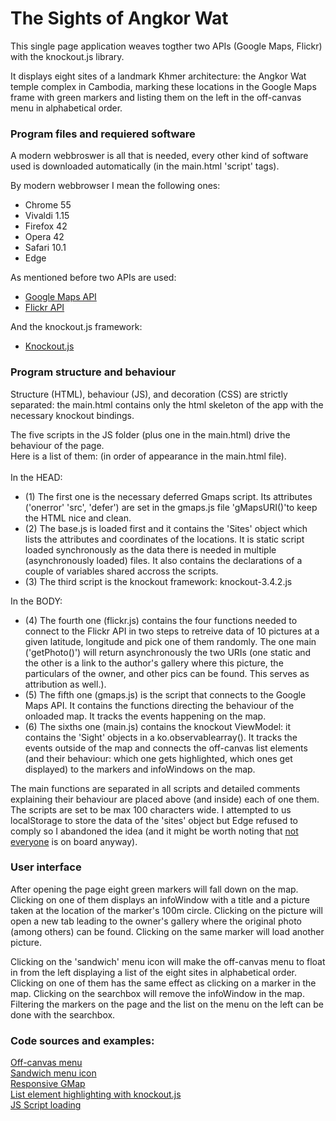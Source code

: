 # The Sights of Angkor Wat

This single page application weaves togther two APIs (Google Maps, Flickr) with the knockout.js
library.

It displays eight sites of a landmark Khmer architecture: the Angkor Wat temple complex in Cambodia,
marking these locations in the Google Maps frame with green markers and listing them on the left
in the off-canvas menu in alphabetical order.


### Program files and requiered software

A modern webbroswer is all that is needed, every other kind of software used is downloaded 
automatically (in the main.html 'script' tags).

By modern webbrowser I mean the following ones:
- Chrome 55
- Vivaldi 1.15
- Firefox 42
- Opera 42
- Safari 10.1
- Edge

As mentioned before two APIs are used:
 - [Google Maps API](https://developers.google.com/maps/documentation/javascript/reference/map)
 - [Flickr API](https://www.flickr.com/services/api/)

And the knockout.js framework:
 - [Knockout.js](https://knockoutjs.com/)


### Program structure and behaviour

Structure (HTML), behaviour (JS), and decoration (CSS) are strictly separated: the main.html
contains only the html skeleton of the app with the necessary knockout bindings.

The five scripts in the JS folder (plus one in the main.html) drive the behaviour of the page.<br>
Here is a list of them: (in order of appearance in the main.html file). <br>
<br>In the HEAD:
- (1) The first one is the necessary deferred Gmaps script. Its attributes ('onerror'
'src', 'defer') are set in the gmaps.js file 'gMapsURI()'to keep the HTML nice and clean.
- (2) The base.js is loaded first and it contains the 'Sites' object which lists the attributes
and coordinates of the locations. It is static script loaded synchronously as the data there
is needed in multiple (asynchronously loaded) files. It also contains the declarations of a couple 
of variables shared accross the scripts.
- (3) The third script is the knockout framework: knockout-3.4.2.js


In the BODY:
- (4) The fourth one (flickr.js) contains the four functions needed to connect to the Flickr API
in two steps to retreive data of 10 pictures at a given latitude, longitude and pick one of them
randomly. The one main ('getPhoto()') will return asynchronously the two URIs (one static and the
other is a link to the author's gallery where this picture, the particulars of the owner, and other
pics can be found. This serves as attribution as well.).
- (5) The fifth one (gmaps.js) is the script that connects to the Google Maps API. It contains the
functions directing the behaviour of the onloaded map. It tracks the events happening on the map.
- (6) The sixths one (main.js) contains the knockout ViewModel: it contains the 'Sight' objects in 
a ko.observablearray(). It tracks the events outside of the map and connects the off-canvas list 
elements (and their behaviour: which one gets highlighted, which ones get displayed) to the markers 
and infoWindows on the map.

The main functions are separated in all scripts and detailed comments explaining their behaviour 
are placed above (and inside) each of one them. The scripts are set to be max 100 characters wide.
I attempted to us localStorage to store the data of the 'sites' object but Edge refused to comply
so I abandoned the idea (and it might be worth noting that 
[not everyone](https://dev.to/rdegges/please-stop-using-local-storage-1i04) is on board anyway).


### User interface

After opening the page eight green markers will fall down on the map. Clicking on one of them 
displays an infoWindow with a title and a picture taken at the location of the marker's 100m circle. 
Clicking on the picture will open a new tab leading to the owner's gallery where the original
photo (among others) can be found. Clicking on the same marker will load another picture.

Clicking on the 'sandwich' menu icon will make the off-canvas menu to float in from the left 
displaying a list of the eight sites in alphabetical order. Clicking on one of them has the same
effect as clicking on a marker in the map. Clicking on the searchbox will remove the infoWindow in 
the map. Filtering the markers on the page and the list on the menu on the left can be done with
the searchbox.


### Code sources and examples:

[Off-canvas menu](https://www.w3schools.com/howto/howto_js_off-canvas.asp) <br>
[Sandwich menu icon](https://www.w3schools.com/howto/howto_css_menu_icon.asp) <br>
[Responsive GMap](https://codepen.io/hubpork/pen/xriIz?q=map) <br>
[List element highlighting with knockout.js](https://jsfiddle.net/johnpapa/6FCEe/) <br>
[JS Script loading](https://www.html5rocks.com/en/tutorials/speed/script-loading/)

